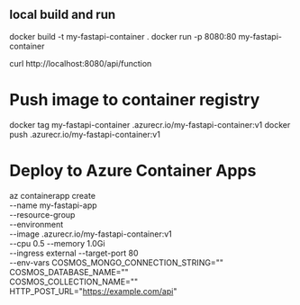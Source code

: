 ## local build and run

docker build -t my-fastapi-container .
docker run -p 8080:80 my-fastapi-container

curl http://localhost:8080/api/function
# Push image to container registry
docker tag my-fastapi-container <registry-name>.azurecr.io/my-fastapi-container:v1
docker push <registry-name>.azurecr.io/my-fastapi-container:v1

# Deploy to Azure Container Apps
az containerapp create \
  --name my-fastapi-app \
  --resource-group <resource-group> \
  --environment <container-app-env> \
  --image <registry-name>.azurecr.io/my-fastapi-container:v1 \
  --cpu 0.5 --memory 1.0Gi \
  --ingress external --target-port 80 \
  --env-vars COSMOS_MONGO_CONNECTION_STRING="<your-cosmos-conn-string>" \
             COSMOS_DATABASE_NAME="<db-name>" \
             COSMOS_COLLECTION_NAME="<collection-name>" \
             HTTP_POST_URL="https://example.com/api"
